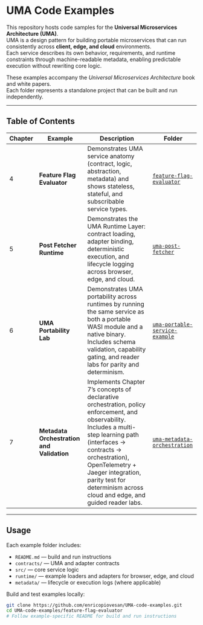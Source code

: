 # UMA Code Examples

This repository hosts code samples for the **Universal Microservices Architecture (UMA)**.  
UMA is a design pattern for building portable microservices that can run consistently across **client, edge, and cloud** environments.  
Each service describes its own behavior, requirements, and runtime constraints through machine-readable metadata, enabling predictable execution without rewriting core logic.

These examples accompany the *Universal Microservices Architecture* book and white papers.  
Each folder represents a standalone project that can be built and run independently.

---

## Table of Contents

| Chapter | Example | Description | Folder |
| --- | --- | --- | --- |
| 4 | **Feature Flag Evaluator** | Demonstrates UMA service anatomy (contract, logic, abstraction, metadata) and shows stateless, stateful, and subscribable service types. | [`feature-flag-evaluator`](feature-flag-evaluator/) |
| 5 | **Post Fetcher Runtime** | Demonstrates the UMA Runtime Layer: contract loading, adapter binding, deterministic execution, and lifecycle logging across browser, edge, and cloud. | [`uma-post-fetcher`](uma-post-fetcher/) |
| 6 | **UMA Portability Lab** | Demonstrates UMA portability across runtimes by running the same service as both a portable WASI module and a native binary. Includes schema validation, capability gating, and reader labs for parity and determinism. | [`uma-portable-service-example`](uma-portable-service-example/) |
| 7 | **Metadata Orchestration and Validation** | Implements Chapter 7’s concepts of declarative orchestration, policy enforcement, and observability. Includes a multi-step learning path (interfaces → contracts → orchestration), OpenTelemetry + Jaeger integration, parity test for determinism across cloud and edge, and guided reader labs. | [`uma-metadata-orchestration`](uma-metadata-orchestration/) |

---

## Usage

Each example folder includes:
- `README.md` — build and run instructions  
- `contracts/` — UMA and adapter contracts  
- `src/` — core service logic  
- `runtime/` — example loaders and adapters for browser, edge, and cloud  
- `metadata/` — lifecycle or execution logs (where applicable)

Build and test examples locally:

```bash
git clone https://github.com/enricopiovesan/UMA-code-examples.git
cd UMA-code-examples/feature-flag-evaluator 
# Follow example-specific README for build and run instructions
